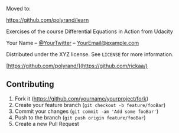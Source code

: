 
Moved to:

https://github.com/polyrand/learn

Exercises of the course Differential Equations in Action from Udacity



Your Name – [@YourTwitter](https://twitter.com/) – YourEmail@example.com

Distributed under the XYZ license. See ``LICENSE`` for more information.

[https://github.com/polyrand/](https://github.com/rickaa/)

## Contributing

1. Fork it (<https://github.com/yourname/yourproject/fork>)
2. Create your feature branch (`git checkout -b feature/fooBar`)
3. Commit your changes (`git commit -am 'Add some fooBar'`)
4. Push to the branch (`git push origin feature/fooBar`)
5. Create a new Pull Request
